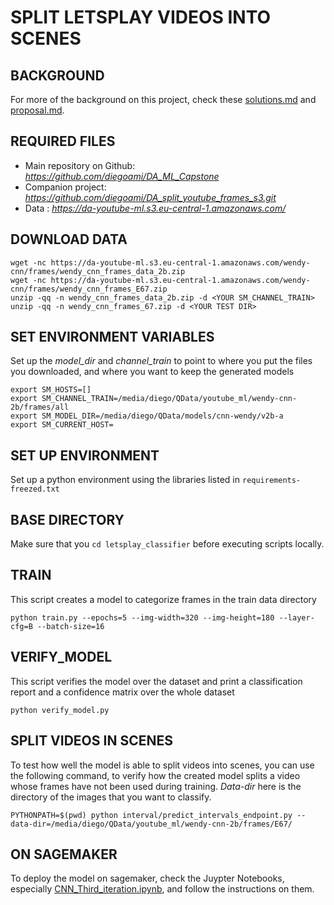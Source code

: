 # SPLIT LETSPLAY VIDEOS INTO SCENES

## BACKGROUND

For more of the background on this project, check these [solutions.md](orig_solution.md) and [proposal.md](proposal.md).


## REQUIRED FILES

* Main repository on Github: _https://github.com/diegoami/DA_ML_Capstone_
* Companion project: _https://github.com/diegoami/DA_split_youtube_frames_s3.git_
* Data : _https://da-youtube-ml.s3.eu-central-1.amazonaws.com/_


## DOWNLOAD DATA

```
wget -nc https://da-youtube-ml.s3.eu-central-1.amazonaws.com/wendy-cnn/frames/wendy_cnn_frames_data_2b.zip
wget -nc https://da-youtube-ml.s3.eu-central-1.amazonaws.com/wendy-cnn/frames/wendy_cnn_frames_E67.zip
unzip -qq -n wendy_cnn_frames_data_2b.zip -d <YOUR SM_CHANNEL_TRAIN>
unzip -qq -n wendy_cnn_frames_67.zip -d <YOUR TEST DIR>

```

## SET ENVIRONMENT VARIABLES

Set up the _model_dir_ and _channel_train_ to point to where you put the files you downloaded, and where you want to keep the generated models

```
export SM_HOSTS=[]
export SM_CHANNEL_TRAIN=/media/diego/QData/youtube_ml/wendy-cnn-2b/frames/all
export SM_MODEL_DIR=/media/diego/QData/models/cnn-wendy/v2b-a
export SM_CURRENT_HOST=
```
## SET UP ENVIRONMENT

Set up a python environment using the libraries listed in `requirements-freezed.txt`

##  BASE DIRECTORY

Make sure that you `cd letsplay_classifier` before executing scripts locally.

## TRAIN

This script creates a model to categorize frames in the train data directory

```
python train.py --epochs=5 --img-width=320 --img-height=180 --layer-cfg=B --batch-size=16
```

## VERIFY_MODEL

This script verifies the model over the dataset and print a classification report and a confidence matrix over the whole dataset

```
python verify_model.py 
```

## SPLIT VIDEOS IN SCENES

To test how well the model is able to split videos into scenes, you can use the following command, to verify how the created model splits a video whose frames have not been used during training.
*Data-dir* here is the directory of the images that you want to classify.

```
PYTHONPATH=$(pwd) python interval/predict_intervals_endpoint.py --data-dir=/media/diego/QData/youtube_ml/wendy-cnn-2b/frames/E67/
```

## ON SAGEMAKER

To deploy the model on sagemaker, check the Juypter Notebooks, especially [CNN_Third_iteration.ipynb](CNN_Third_iteration.ipynb), and follow the instructions on them.